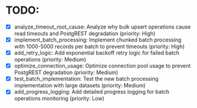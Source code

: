 # TODO:

- [x] analyze_timeout_root_cause: Analyze why bulk upsert operations cause read timeouts and PostgREST degradation (priority: High)
- [x] implement_batch_processing: Implement chunked batch processing with 1000-5000 records per batch to prevent timeouts (priority: High)
- [x] add_retry_logic: Add exponential backoff retry logic for failed batch operations (priority: Medium)
- [x] optimize_connection_usage: Optimize connection pool usage to prevent PostgREST degradation (priority: Medium)
- [x] test_batch_implementation: Test the new batch processing implementation with large datasets (priority: Medium)
- [x] add_progress_logging: Add detailed progress logging for batch operations monitoring (priority: Low)

